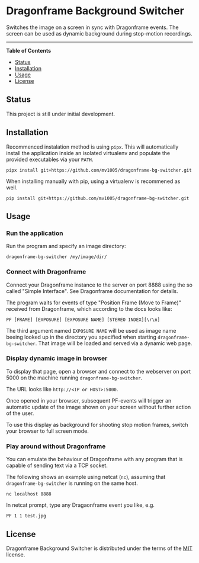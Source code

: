 # Dragonframe Background Switcher
Switches the image on a screen in sync with Dragonframe events. The
screen can be used as dynamic background during stop-motion recordings.

-----

**Table of Contents**

- [Status](#status)
- [Installation](#installation)
- [Usage](#usage)
- [License](#license)

## Status

This project is still under initial development.

## Installation

Recommenced instalation method is using `pipx`. This will automatically
install the application inside an isolated virtualenv and populate the
provided executables via your `PATH`.

```console
pipx install git+https://github.com/mv1005/dragonframe-bg-switcher.git
```

When installing manually with pip, using a virtualenv is recommened as
well.
```console
pip install git+https://github.com/mv1005/dragonframe-bg-switcher.git
```

## Usage

### Run the application

Run the program and specify an image directory:

```console
dragonframe-bg-switcher /my/image/dir/
```

### Connect with Dragonframe

Connect your Dragonframe instance to the server on port 8888 using the
so called "Simple Interface". See Dragonframe documentation for details.

The program waits for events of type "Position Frame (Move to
Frame)" received from Dragonframe, which according to the docs looks
like:

```
PF [FRAME] [EXPOSURE] [EXPOSURE NAME] [STEREO INDEX][\r\n]
```

The third argument named `EXPOSURE NAME` will be used as image name
beeing looked up in the directory you specified when starting
`dragonframe-bg-switcher`. That image will be loaded and served
via a dynamic web page.

### Display dynamic image in browser

To display that page, open a browser and connect to the webserver on port
5000 on the machine running `dragonframe-bg-switcher`.

The URL looks like `http://<IP or HOST>:5000`.

Once opened in your browser, subsequent PF-events will trigger an
automatic update of the image shown on your screen without further
action of the user.

To use this display as background for shooting stop motion frames,
switch your browser to full screen mode.

### Play around without Dragonframe

You can emulate the behaviour of Dragonframe with any program that is
capable of sending text via a TCP socket.

The following shows an example using netcat (`nc`), assuming that
`dragonframe-bg-switcher` is running on the same host.

```console
nc localhost 8888
```

In netcat prompt, type any Dragaonframe event you like, e.g.
```
PF 1 1 test.jpg
```


## License

Dragonframe Background Switcher is distributed under the terms of the
[MIT](https://spdx.org/licenses/MIT.html) license.

